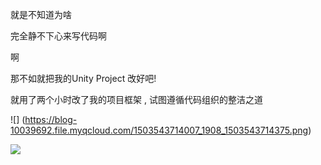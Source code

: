就是不知道为啥

完全静不下心来写代码啊

啊

那不如就把我的Unity Project 改好吧! 

就用了两个小时改了我的项目框架 , 试图遵循代码组织的整洁之道







![] (https://blog-10039692.file.myqcloud.com/1503543714007_1908_1503543714375.png)



![](https://blog-10039692.file.myqcloud.com/1503543714007_1908_1503543714375.png)